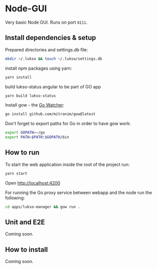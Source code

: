 # Node-GUI

Very basic Node GUI. Runs on port `8111`.

## Install dependencies & setup
Prepared directories and settings.db file:

```bash
mkdir ~/.lukso && touch ~/.lukso/settings.db 
```
install npm packages using yarn:

```bash
yarn install 
```

build lukso-status angular to be part of GO app

```bash
yarn build lukso-status
```

Install gow - the [Go Watcher](https://github.com/mitranim/gow):

```bash
go install github.com/mitranim/gow@latest
```
Don't forget to export paths for Go in order to have gow work: 

```bash
export GOPATH=~/go
export PATH=$PATH:$GOPATH/bin
```

## How to run

To start the web application inside the root of the project run:

```bash
yarn start
```
Open [http://localhost:4200](http://localhost:4200)

For running the Go proxy service between webapp and the node run the following:

```bash
cd apps/lukso-manager && gow run .
```

## Unit and E2E

Coming soon.

## How to install

Coming soon.
